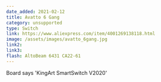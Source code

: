 ```yaml
---
date_added: 2021-02-12
title: Avatto 6 Gang
category: unsupported
type: Switch
link: https://www.aliexpress.com/item/4001269138118.html
image: /assets/images/avatto_6gang.jpg
link2: 
link3: 
flash: AltoBeam 6431 CA22-61
---
```

Board says 'KingArt SmartSwitch V2020'